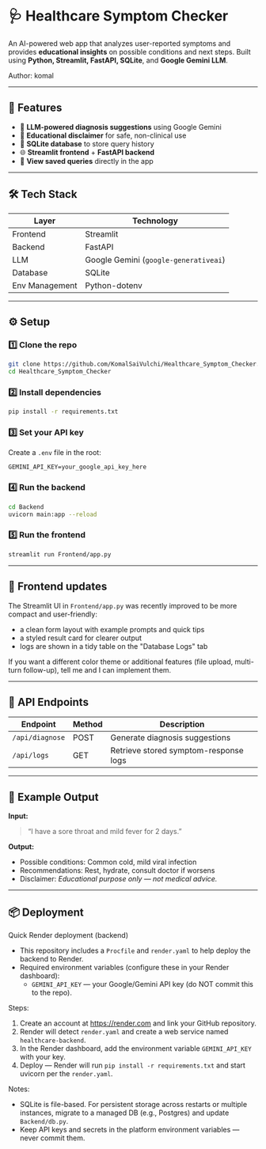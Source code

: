 # 🩺 Healthcare Symptom Checker

An AI-powered web app that analyzes user-reported symptoms and provides **educational insights** on possible conditions and next steps.
Built using **Python, Streamlit, FastAPI, SQLite**, and **Google Gemini LLM**.

Author: komal 

---

## 🚀 Features

* 🤖 **LLM-powered diagnosis suggestions** using Google Gemini
* 🧾 **Educational disclaimer** for safe, non-clinical use
* 💾 **SQLite database** to store query history
* 🌐 **Streamlit frontend** + **FastAPI backend**
* 📜 **View saved queries** directly in the app

---

## 🛠️ Tech Stack

| Layer          | Technology                            |
| -------------- | ------------------------------------- |
| Frontend       | Streamlit                             |
| Backend        | FastAPI                               |
| LLM            | Google Gemini (`google-generativeai`) |
| Database       | SQLite                                |
| Env Management | Python-dotenv                         |

---

## ⚙️ Setup

### 1️⃣ Clone the repo

```bash
git clone https://github.com/KomalSaiVulchi/Healthcare_Symptom_Checker.git
cd Healthcare_Symptom_Checker
```

### 2️⃣ Install dependencies

```bash
pip install -r requirements.txt
```

### 3️⃣ Set your API key

Create a `.env` file in the root:

```
GEMINI_API_KEY=your_google_api_key_here
```

### 4️⃣ Run the backend

```bash
cd Backend
uvicorn main:app --reload
```

### 5️⃣ Run the frontend

```bash
streamlit run Frontend/app.py
```

---

## 🎨 Frontend updates

The Streamlit UI in `Frontend/app.py` was recently improved to be more compact and user-friendly:

- a clean form layout with example prompts and quick tips
- a styled result card for clearer output
- logs are shown in a tidy table on the "Database Logs" tab

If you want a different color theme or additional features (file upload, multi-turn follow-up), tell me and I can implement them.

---

## 🧠 API Endpoints

| Endpoint        | Method | Description                           |
| --------------- | ------ | ------------------------------------- |
| `/api/diagnose` | POST   | Generate diagnosis suggestions        |
| `/api/logs`     | GET    | Retrieve stored symptom-response logs |

---

## 🧾 Example Output

**Input:**

> “I have a sore throat and mild fever for 2 days.”

**Output:**

* Possible conditions: Common cold, mild viral infection
* Recommendations: Rest, hydrate, consult doctor if worsens
* Disclaimer: *Educational purpose only — not medical advice.*


---

## 📦 Deployment

Quick Render deployment (backend)

- This repository includes a `Procfile` and `render.yaml` to help deploy the backend to Render.
- Required environment variables (configure these in your Render dashboard):
	- `GEMINI_API_KEY` — your Google/Gemini API key (do NOT commit this to the repo).

Steps:

1. Create an account at https://render.com and link your GitHub repository.
2. Render will detect `render.yaml` and create a web service named `healthcare-backend`.
3. In the Render dashboard, add the environment variable `GEMINI_API_KEY` with your key.
4. Deploy — Render will run `pip install -r requirements.txt` and start uvicorn per the `render.yaml`.

Notes:

- SQLite is file-based. For persistent storage across restarts or multiple instances, migrate to a managed DB (e.g., Postgres) and update `Backend/db.py`.
- Keep API keys and secrets in the platform environment variables — never commit them.

